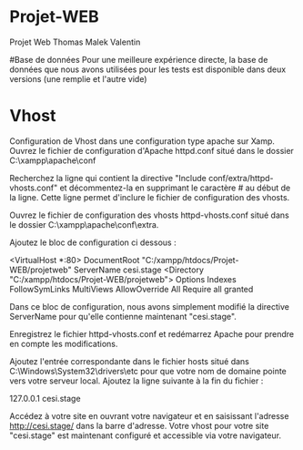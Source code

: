 # Projet-WEB
Projet Web Thomas Malek Valentin

#Base de données
Pour une meilleure expérience directe, la base de données que nous avons utilisées pour les tests est disponible dans deux versions (une remplie et l'autre vide)

# Vhost
Configuration de Vhost dans une configuration type apache sur Xamp.
Ouvrez le fichier de configuration d'Apache httpd.conf situé dans le dossier C:\xampp\apache\conf

Recherchez la ligne qui contient la directive "Include conf/extra/httpd-vhosts.conf" et décommentez-la en supprimant le caractère # au début de la ligne. Cette ligne permet d'inclure le fichier de configuration des vhosts.

Ouvrez le fichier de configuration des vhosts httpd-vhosts.conf situé dans le dossier C:\xampp\apache\conf\extra.

Ajoutez le bloc de configuration ci dessous :

<VirtualHost *:80>
    DocumentRoot "C:/xampp/htdocs/Projet-WEB/projetweb"
    ServerName cesi.stage
    <Directory "C:/xampp/htdocs/Projet-WEB/projetweb">
        Options Indexes FollowSymLinks MultiViews
        AllowOverride All
        Require all granted
    </Directory>
</VirtualHost>

Dans ce bloc de configuration, nous avons simplement modifié la directive ServerName pour qu'elle contienne maintenant "cesi.stage".

Enregistrez le fichier httpd-vhosts.conf et redémarrez Apache pour prendre en compte les modifications.

Ajoutez l'entrée correspondante dans le fichier hosts situé dans C:\Windows\System32\drivers\etc pour que votre nom de domaine pointe vers votre serveur local. Ajoutez la ligne suivante à la fin du fichier :

127.0.0.1   cesi.stage

Accédez à votre site en ouvrant votre navigateur et en saisissant l'adresse http://cesi.stage/ dans la barre d'adresse.
Votre vhost pour votre site "cesi.stage" est maintenant configuré et accessible via votre navigateur.
